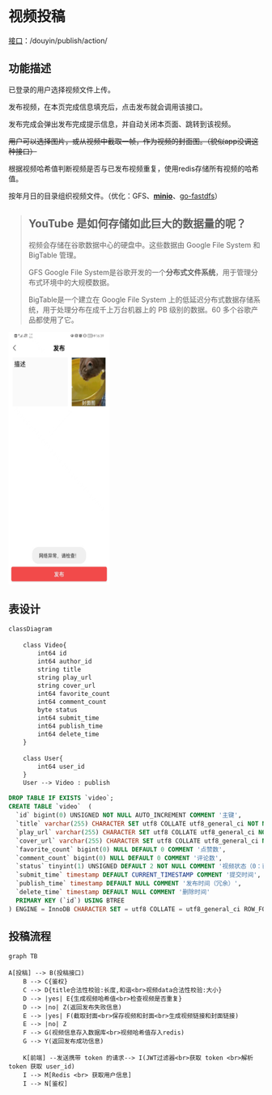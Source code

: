 # 视频投稿

[接口](https://www.apifox.cn/apidoc/shared-09d88f32-0b6c-4157-9d07-a36d32d7a75c/api-50707520)：/douyin/publish/action/

## 功能描述

已登录的用户选择视频文件上传。

发布视频，在本页完成信息填充后，点击发布就会调用该接口。

发布完成会弹出发布完成提示信息，并自动关闭本页面、跳转到该视频。

~~用户可以选择图片，或从视频中截取一帧，作为视频的封面图。（貌似app没调这种接口）~~

根据视频哈希值判断视频是否与已发布视频重复，使用redis存储所有视频的哈希值。

按年月日的目录组织视频文件。（优化：GFS、[**minio**](https://github.com/minio/minio)、[go-fastdfs](https://sjqzhang.github.io/go-fastdfs/usage.html#go)）

> ## YouTube 是如何存储如此巨大的数据量的呢？
>
> 视频会存储在谷歌数据中心的硬盘中。这些数据由 Google File System 和 BigTable 管理。
>
> GFS Google File System是谷歌开发的一个**分布式文件系统**，用于管理分布式环境中的大规模数据。
>
> BigTable是一个建立在 Google File System 上的低延迟分布式数据存储系统，用于处理分布在成千上万台机器上的 PB 级别的数据。60 多个谷歌产品都使用了它。

<img src="media/publish_action.jpg" height="500" width="200" />



## 表设计

```mermaid
classDiagram
    
    class Video{
    	int64 id
    	int64 author_id
    	string title
    	string play_url
    	string cover_url
    	int64 favorite_count
    	int64 comment_count
    	byte status
    	int64 submit_time
    	int64 publish_time
    	int64 delete_time
    }
    
    class User{
    	int64 user_id
    }
    User --> Video : publish
```
```sql
DROP TABLE IF EXISTS `video`;
CREATE TABLE `video`  (
  `id` bigint(0) UNSIGNED NOT NULL AUTO_INCREMENT COMMENT '主键',
  `title` varchar(255) CHARACTER SET utf8 COLLATE utf8_general_ci NOT NULL COMMENT '投稿标题',
  `play_url` varchar(255) CHARACTER SET utf8 COLLATE utf8_general_ci NOT NULL COMMENT '投稿视频',
  `cover_url` varchar(255) CHARACTER SET utf8 COLLATE utf8_general_ci NOT NULL COMMENT '投稿封面',
  `favorite_count` bigint(0) NULL DEFAULT 0 COMMENT '点赞数',
  `comment_count` bigint(0) NULL DEFAULT 0 COMMENT '评论数',
  `status` tinyint(1) UNSIGNED DEFAULT 2 NOT NULL COMMENT '视频状态（0：已发布，1：已删除，2：审核中（冗余））',
  `submit_time` timestamp DEFAULT CURRENT_TIMESTAMP COMMENT '提交时间',
  `publish_time` timestamp DEFAULT NULL COMMENT '发布时间（冗余）',
  `delete_time` timestamp DEFAULT NULL COMMENT '删除时间'
  PRIMARY KEY (`id`) USING BTREE
) ENGINE = InnoDB CHARACTER SET = utf8 COLLATE = utf8_general_ci ROW_FORMAT = Dynamic;
```



## 投稿流程

```mermaid
graph TB

A[投稿] --> B(投稿接口)
	B --> C{鉴权}
	C --> D{title合法性校验:长度,和谐<br>视频data合法性校验:大小}
	D --> |yes| E{生成视频哈希值<br>检查视频是否重复}
	D --> |no| Z(返回发布失败信息)
	E --> |yes| F(截取封面<br>保存视频和封面<br>生成视频链接和封面链接)
	E --> |no| Z
	F --> G(视频信息存入数据库<br>视频哈希值存入redis)
	G --> Y(返回发布成功信息)
	
	K[前端] --发送携带 token 的请求--> I(JWT过滤器<br>获取 token <br>解析 token 获取 user_id)
	I --> M[Redis <br> 获取用户信息]
	I --> N[鉴权]


```
